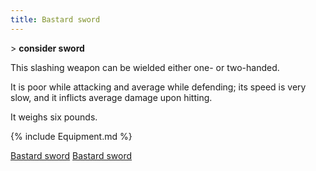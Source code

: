 ```yaml
---
title: Bastard sword
---
```


\> **consider sword**

This slashing weapon can be wielded either one- or two-handed.

It is poor while attacking and average while defending; its speed is
very slow, and it inflicts average damage upon hitting.

It weighs six pounds.

{% include Equipment.md %}

[Bastard sword](Category:_Slashing_weapons "wikilink") [Bastard
sword](Category:_Smiting_weapons "wikilink")